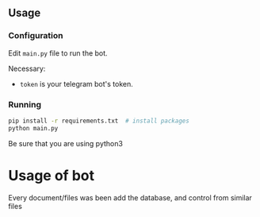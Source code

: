 ## Usage

### Configuration

Edit `main.py` file to run the bot.

Necessary:
  * `token` is your telegram bot's token.

### Running

```bash
pip install -r requirements.txt  # install packages
python main.py
```
Be sure that you are using python3

# Usage of bot

Every document/files was been add the database, and control from similar files
